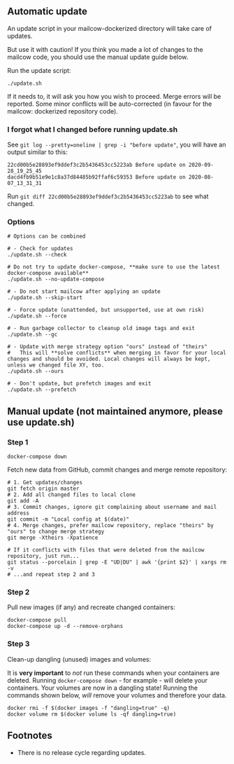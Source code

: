 ## Automatic update

An update script in your mailcow-dockerized directory will take care of updates.

But use it with caution! If you think you made a lot of changes to the mailcow code, you should use the manual update guide below.

Run the update script:
```
./update.sh
```

If it needs to, it will ask you how you wish to proceed.
Merge errors will be reported.
Some minor conflicts will be auto-corrected (in favour for the mailcow: dockerized repository code).

### I forgot what I changed before running update.sh

See `git log --pretty=oneline | grep -i "before update"`, you will have an output similar to this:

```
22cd00b5e28893ef9ddef3c2b5436453cc5223ab Before update on 2020-09-28_19_25_45
dacd4fb9b51e9e1c8a37d84485b92ffaf6c59353 Before update on 2020-08-07_13_31_31
```

Run `git diff 22cd00b5e28893ef9ddef3c2b5436453cc5223ab` to see what changed.

### Options

```
# Options can be combined

# - Check for updates
./update.sh --check

# Do not try to update docker-compose, **make sure to use the latest docker-compose available**
./update.sh --no-update-compose

# - Do not start mailcow after applying an update
./update.sh --skip-start

# - Force update (unattended, but unsupported, use at own risk)
./update.sh --force

# - Run garbage collector to cleanup old image tags and exit
./update.sh --gc

# - Update with merge strategy option "ours" instead of "theirs"
#   This will **solve conflicts** when merging in favor for your local changes and should be avoided. Local changes will always be kept, unless we changed file XY, too.
./update.sh --ours

# - Don't update, but prefetch images and exit
./update.sh --prefetch
```

## Manual update (not maintained anymore, please use update.sh)

### Step 1

```
docker-compose down
```

Fetch new data from GitHub, commit changes and merge remote repository:

```
# 1. Get updates/changes
git fetch origin master
# 2. Add all changed files to local clone
git add -A
# 3. Commit changes, ignore git complaining about username and mail address
git commit -m "Local config at $(date)"
# 4. Merge changes, prefer mailcow repository, replace "theirs" by "ours" to change merge strategy
git merge -Xtheirs -Xpatience

# If it conflicts with files that were deleted from the mailcow repository, just run...
git status --porcelain | grep -E "UD|DU" | awk '{print $2}' | xargs rm -v
# ...and repeat step 2 and 3
```

### Step 2

Pull new images (if any) and recreate changed containers:

```
docker-compose pull
docker-compose up -d --remove-orphans
```

### Step 3
Clean-up dangling (unused) images and volumes:

It is **very important** to _not_ run these commands when your containers are deleted.
Running `docker-compose down` - for example - will delete your containers. Your volumes are now in a dangling state! Running the commands shown below, _will_ remove your volumes and therefore your data.


```
docker rmi -f $(docker images -f "dangling=true" -q)
docker volume rm $(docker volume ls -qf dangling=true)
```


## Footnotes

- There is no release cycle regarding updates.
